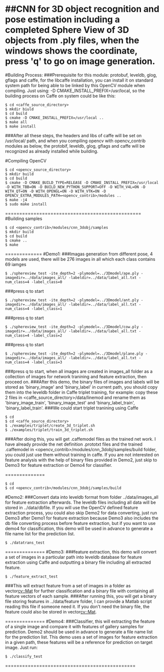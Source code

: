 ##CNN for 3D object recognition and pose estimation including a completed Sphere View of 3D objects from .ply files, when the windows shows the coordinate, press 'q' to go on image generation.
============================================

#Building Process:
###Prerequisite for this module: protobuf, leveldb, glog, gflags and caffe, for the libcaffe installation, you can install it on standard system path for being able to be linked by this OpenCV module when compiling. Just using: -D CMAKE_INSTALL_PREFIX=/usr/local, so the building process on Caffe on system could be like this:
```
$ cd <caffe_source_directory>
$ mkdir biuld
$ cd build
$ cmake -D CMAKE_INSTALL_PREFIX=/usr/local ..
$ make all
$ make install
```
###After all these steps, the headers and libs of caffe will be set on /usr/local/ path, and when you compiling opencv with opencv_contrib modules as below, the protobif, leveldb, glog, gflags and caffe will be recognized as already installed while building.

#Compiling OpenCV
```
$ cd <opencv_source_directory>
$ mkdir build
$ cd build
$ cmake -D CMAKE_BUILD_TYPE=RELEASE -D CMAKE_INSTALL_PREFIX=/usr/local -D WITH_TBB=ON -D BUILD_NEW_PYTHON_SUPPORT=OFF -D WITH_V4L=ON -D WITH_QT=ON -D WITH_OPENGL=ON -D WITH_VTK=ON -D OPENCV_EXTRA_MODULES_PATH=<opencv_contrib>/modules ..
$ make -j4
$ sudo make install
```

================================================
#Building samples
```
$ cd <opencv_contrib>/modules/cnn_3dobj/samples
$ mkdir build
$ cd build
$ cmake ..
$ make
```

=============
#Demo1:
###Imagas generation from different pose, 4 models are used, there will be 276 images in all which each class contains 69 iamges
```
$ ./sphereview_test -ite_depth=2 -plymodel=../3Dmodel/ape.ply -imagedir=../data/images_all/ -labeldir=../data/label_all.txt -num_class=4 -label_class=0
```
###press q to start
```
$ ./sphereview_test -ite_depth=2 -plymodel=../3Dmodel/ant.ply -imagedir=../data/images_all/ -labeldir=../data/label_all.txt -num_class=4 -label_class=1
```
###press q to start
```
$ ./sphereview_test -ite_depth=2 -plymodel=../3Dmodel/cow.ply -imagedir=../data/images_all/ -labeldir=../data/label_all.txt -num_class=4 -label_class=2
```
###press q to start
```
$ ./sphereview_test -ite_depth=2 -plymodel=../3Dmodel/plane.ply -imagedir=../data/images_all/ -labeldir=../data/label_all.txt -num_class=4 -label_class=3
```
###press q to start, when all images are created in images_all folder as a collection of images for network tranining and feature extraction, then proceed on.
###After this demo, the binary files of images and labels will be stored as 'binary_image' and 'binary_label' in current path, you should copy them into the leveldb folder in Caffe triplet training, for example: copy these 2 files in <caffe_source_directory>/data/linemod and rename them as 'binary_image_train', 'binary_image_test' and 'binary_label_train', 'binary_label_train'.
###We could start triplet tranining using Caffe
```
$ cd
$ cd <caffe_source_directory>
$ ./examples/triplet/create_3d_triplet.sh
$ ./examples/triplet/train_3d_triplet.sh
```
###After doing this, you will get .caffemodel files as the trained net work. I have already provide the net definition .prototxt files and the trained .caffemodel in <opencv_contrib>/modules/cnn_3dobj/samples/build folder, you could just use them without training in caffe. If you are not interested on feature analysis with the help of binary files provided in Demo2, just skip to Demo3 for feature extraction or Demo4 for classifier.

==============
```
$ cd
$ cd <opencv_contrib>/modules/cnn_3dobj/samples/build
```
#Demo2:
###Convert data into leveldb format from folder ../data/images_all for feature extraction afterwards. The leveldb files including all data will be stored in ../data/dbfile. If you will use the OpenCV defined feature extraction process, you could also skip Demo2 for data converting, just run Demo3 after Demo1 for feature extraction because Demo3 also includes the db file converting process before feature extraction, but if you want to use demo4 for classification, this demo will be used in advance to generate a file name list for the prediction list.
```
$ ./datatrans_test
```

==============
#Demo3:
###feature extraction, this demo will convert a set of images in a particular path into leveldb database for feature extraction using Caffe and outputting a binary file including all extracted feature.
```
$ ./feature_extract_test
```
###This will extract feature from a set of images in a folder as vector<cv::Mat> for further classification and a binary file with containing all feature vectors of each sample.
###After running this, you will get a binary file storing features in ../data/feature folder, I can provide a Matlab script reading this file if someone need it. If you don't need the binary file, the feature could also be stored in vector<cv::Mat>.

==============
#Demo4:
###Classifier, this will extracting the feature of a single image and compare it with features of gallery samples for prediction. Demo2 should be used in advance to generate a file name list for the prediction list. This demo uses a set of images for feature extraction in a given path, these features will be a reference for prediction on target image. Just run:
```
$ ./classify_test
```
==============================================
